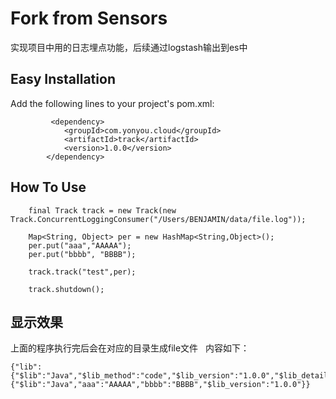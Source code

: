 # Fork from Sensors

实现项目中用的日志埋点功能，后续通过logstash输出到es中

## Easy Installation

Add the following lines to your project's pom.xml:

```
		 <dependency>
			<groupId>com.yonyou.cloud</groupId>
			<artifactId>track</artifactId>
			<version>1.0.0</version>
		</dependency>
```

## How To Use

```
    final Track track = new Track(new Track.ConcurrentLoggingConsumer("/Users/BENJAMIN/data/file.log"));
		
    Map<String, Object> per = new HashMap<String,Object>(); 
    per.put("aaa","AAAAA");
    per.put("bbbb", "BBBB");
		
    track.track("test",per);
		
    track.shutdown();
```

## 显示效果

上面的程序执行完后会在对应的目录生成file文件  
内容如下： 

```
{"lib":{"$lib":"Java","$lib_method":"code","$lib_version":"1.0.0","$lib_detail":"com.yonyou.cloud.track.Test##main##Test.java##17"},"time":1510641026414,"type":"track","event":"test","properties":{"$lib":"Java","aaa":"AAAAA","bbbb":"BBBB","$lib_version":"1.0.0"}}

```


